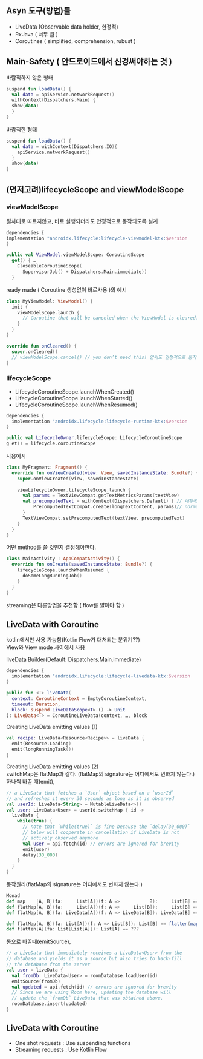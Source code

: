 ## Asyn 도구(방법)들

- LiveData (Observable data holder, 한정적)
- RxJava ( 너무 큼 )
- Coroutines ( simplified, comprehension, rubust )  


## Main-Safety ( 안드로이드에서 신경써야하는 것 )
바람직하지 않은 형태
```kotlin
suspend fun loadData() {
  val data = apiService.networkRequest()
  withContext(Dispatchers.Main) { 
  show(data)
  }
}
```

바람직한 형태
```kotlin
suspend fun loadData() {
  val data = withContext(Dispatchers.IO){ 
    apiService.networkRequest()
  }
  show(data)
}
```


## (먼저고려)lifecycleScope and viewModelScope  
### viewModelScope  
절차대로 따르지않고, 바로 실행되더라도 안정적으로 동작되도록 설계  
```kotlin
dependencies {
implementation "androidx.lifecycle:lifecycle-viewmodel-ktx:$version
}

public val ViewModel.viewModelScope: CoroutineScope
  get() { …
    CloseableCoroutineScope(
      SupervisorJob() + Dispatchers.Main.immediate))
  } 
```

ready made ( Coroutine 생성없이 바로사용 )의 예시  
```kotlin
class MyViewModel: ViewModel() {
  init {
    viewModelScope.launch {
      // Coroutine that will be canceled when the ViewModel is cleared.
    }
  }
}

override fun onCleared() {
  super.onCleared()
  // viewModelScope.cancel() // you don’t need this! 안써도 안정적으로 동작되도록 ready made  
}

```

### lifecycleScope  
- LifecycleCoroutineScope.launchWhenCreated()
- LifecycleCoroutineScope.launchWhenStarted()
- LifecycleCoroutineScope.launchWhenResumed()

```kotlin
dependencies {
  implementation "androidx.lifecycle:lifecycle-runtime-ktx:$version
}

public val LifecycleOwner.lifecycleScope: LifecycleCoroutineScope
g et() = lifecycle.coroutineScope

```

사용예시  
```kotlin
class MyFragment: Fragment() {
  override fun onViewCreated(view: View, savedInstanceState: Bundle?) {
    super.onViewCreated(view, savedInstanceState)
    
    viewLifecycleOwner.lifecycleScope.launch {
      val params = TextViewCompat.getTextMetricsParams(textView)
      val precomputedText = withContext(Dispatchers.Default) { // 내부에 suspend funtion이라면 좋지않음
          PrecomputedTextCompat.create(longTextContent, params)// normal function이라 현재와 같이 구성된 것으로 추정
      }
      TextViewCompat.setPrecomputedText(textView, precomputedText)
    }
  }
}

```

어떤 method를 쓸 것인지 결정해야한다.  
```kotlin
class MainActivity : AppCompatActivity() {
  override fun onCreate(savedInstanceState: Bundle?) {
    lifecycleScope.launchWhenResumed {
      doSomeLongRunningJob()
    }
  }
}
```
streaming은 다른방법을 추천함 ( flow를 알아야 함 )


## LiveData with Coroutine  
kotlin에서만 사용 가능함(Kotlin Flow가 대처되는 분위기??)    
View와 View mode 사이에서 사용  

liveData Builder(Default: Dispatchers.Main.immediate)  
```kotlin
dependencies {
  implementation "androidx.lifecycle:lifecycle-livedata-ktx:$version
}

public fun <T> liveData(
  context: CoroutineContext = EmptyCoroutineContext,
  timeout: Duration,
  block: suspend LiveDataScope<T>.() -> Unit
): LiveData<T> = CoroutineLiveData(context, …, block
```

Creating LiveData emitting values (1)  
```kotlin  
val recipe: LiveData<Resource<Recipe>> = liveData {
  emit(Resource.Loading)
  emit(longRunningTask())
}
```

Creating LiveData emitting values (2)  
switchMap은 flatMap과 같다. (flatMap의 signature는 어디에서도 변화지 않는다.)  
하나씩 바꿀 때(emit),  
```kotlin  
// a LiveData that fetches a `User` object based on a `userId`
// and refreshes it every 30 seconds as long as it is observed
val userId: LiveData<String> = MutableLiveData<>()
val user: LiveData<User> = userId.switchMap { id ->
  liveData {
    while(true) {
      // note that `while(true)` is fine because the `delay(30_000)`
      // below will cooperate in cancellation if LiveData is not
      // actively observed anymore
      val user = api.fetch(id) // errors are ignored for brevity
      emit(user)
      delay(30_000)
    }
  }
}
```

동작원리(flatMap의 signature는 어디에서도 변화지 않는다.)     
```scala
Monad
def map    [A, B](fa:     List[A])(f: A =>           B):     List[B] == ???
def flatMap[A, B](fa:     List[A])(f: A =>     List[B]):     List[B] == ???
def flatMap[A, B](fa: LiveData[A])(f: A => LiveData[B]): LiveData[B] == ???

def flatMap[A, B](fa: List[A])(f: A => List[B]): List[B] == flatten(map(fa)(f))
def flatten[A](fa: List[List[A]]): List[A] == ???
```


통으로 바꿀때(emitSource),  
```kotlin 
// a LiveData that immediately receives a LiveData<User> from the
// database and yields it as a source but also tries to back-fill
// the database from the server
val user = liveData {
  val fromDb: LiveData<User> = roomDatabase.loadUser(id)
  emitSource(fromDb)
  val updated = api.fetch(id) // errors are ignored for brevity
  // Since we are using Room here, updating the database will
  // update the `fromDb` LiveData that was obtained above.
  roomDatabase.insert(updated)
}
```


## LiveData with Coroutine  
-  One shot requests : Use suspending functions
- Streaming requests : Use Kotlin Flow

